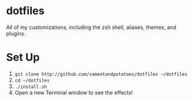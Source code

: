 dotfiles
========

All of my customizations, including the zsh shell, aliases, themes, and plugins.

Set Up
========

1. `git clone http://github.com/sameetandpotatoes/dotfiles ~/dotfiles`
2. `cd ~/dotfiles`
3. `./install.sh`
4. Open a new Terminal window to see the effects!

